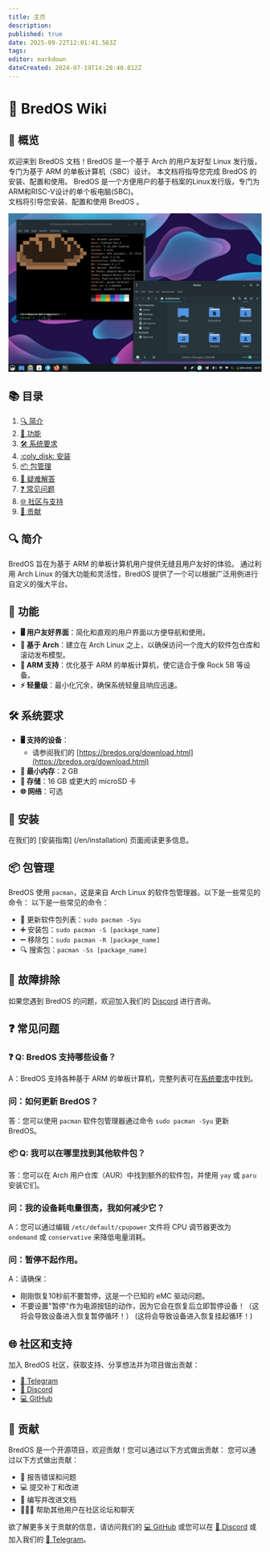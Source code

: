 ```yaml
---
title: 主页
description:
published: true
date: 2025-09-22T12:01:41.563Z
tags:
editor: markdown
dateCreated: 2024-07-19T14:28:40.812Z
---
```


# 🍞 BredOS Wiki

## 🌟 概览

欢迎来到 BredOS 文档！BredOS 是一个基于 Arch 的用户友好型 Linux 发行版，专门为基于 ARM 的单板计算机（SBC）设计。
本文档将指导您完成 BredOS 的安装、配置和使用。 BredOS 是一个方便用户的基于档案的Linux发行版，专门为ARM和RISC-V设计的单个板电脑(SBC)。\
文档将引导您安装、配置和使用 BredOS 。

![](https://github.com/LinuxDroidMaster/Fydetab-Duo-DroidMaster-wiki/raw/main/Images/Linux/BredOS/preview.jpg)

## 📚 目录

1. [🔍 简介](#简介)
2. [🚀 功能](#功能)
3. [🛠️ 系统要求](#系统要求)
4. [:coly_disk: 安装](/en/installation)
5. [📦 包管理](#包管理)
6. [🐞 疑难解答](#troubleshooting)
7. [❓ 常见问题](#常见问题)
8. [🌐 社区与支持](#社区与支持)
9. [🤝 贡献](#贡献)

## 🔍 简介

BredOS 旨在为基于 ARM 的单板计算机用户提供无缝且用户友好的体验。 通过利用 Arch Linux 的强大功能和灵活性，BredOS 提供了一个可以根据广泛用例进行自定义的强大平台。

## 🚀 功能

- **🖥️ 用户友好界面**：简化和直观的用户界面以方便导航和使用。
- **🎯 基于 Arch**：建立在 Arch Linux 之上，以确保访问一个庞大的软件包仓库和滚动发布模型。
- **🔧 ARM 支持**：优化基于 ARM 的单板计算机，使它适合于像 Rock 5B 等设备。
- **⚡ 轻量级**：最小化冗余，确保系统轻量且响应迅速。

## 🛠️ 系统要求

- **🖥️ 支持的设备**：
  - 请参阅我们的 [https://bredos.org/download.html](https://bredos.org/download.html)
- **🧠 最小内存**：2 GB
- **💾 存储**：16 GB 或更大的 microSD 卡
- **🌐 网络**：可选

## 💽 安装

在我们的 [安装指南] (/en/installation) 页面阅读更多信息。

## 📦 包管理

BredOS 使用 `pacman`，这是来自 Arch Linux 的软件包管理器。以下是一些常见的命令： 以下是一些常见的命令：

- 🔄 更新软件包列表：`sudo pacman -Syu`
- ➕ 安装包：`sudo pacman -S [package_name]`
- ➖ 移除包：`sudo pacman -R [package_name]`
- 🔍 搜索包：`pacman -Ss [package_name]`

## 🐞 故障排除

如果您遇到 BredOS 的问题，欢迎加入我们的 [Discord](https://discord.gg/jwhxuyKXaa) 进行咨询。

## ❓ 常见问题

### ❓ Q: BredOS 支持哪些设备？

A：BredOS 支持各种基于 ARM 的单板计算机，完整列表可在[系统要求](#系统要求)中找到。

### 问：如何更新 BredOS？

答：您可以使用 `pacman` 软件包管理器通过命令 `sudo pacman -Syu` 更新 BredOS。

### 📦 Q: 我可以在哪里找到其他软件包？

答：您可以在 Arch 用户仓库（AUR）中找到额外的软件包，并使用 `yay` 或 `paru` 安装它们。

### 问：我的设备耗电量很高，我如何减少它？

A：您可以通过编辑 `/etc/default/cpupower` 文件将 CPU 调节器更改为 `ondemand` 或 `conservative` 来降低电量消耗。

### 问：暂停不起作用。

A：请确保：

- 刚刚恢复10秒前不要暂停，这是一个已知的 eMC 驱动问题。
- 不要设置"暂停"作为电源按钮的动作，因为它会在恢复后立即暂停设备！（这将会导致设备进入恢复暂停循环！） (这将会导致设备进入恢复挂起循环！)

## 🌐 社区和支持

加入 BredOS 社区，获取支持、分享想法并为项目做出贡献：

- [📱 Telegram](https://t.me/bredoslinux)
- [💬 Discord](https://discord.gg/jwhuyKXaa)
- [💻 GitHub](http://github.com/BredOS)

## 🤝 贡献

BredOS 是一个开源项目，欢迎贡献！您可以通过以下方式做出贡献： 您可以通过以下方式做出贡献：

- 🐛 报告错误和问题
- 💻 提交补丁和改进
- 📄 编写并改进文档
- 🧑‍🤝‍🧑 帮助其他用户在社区论坛和聊天

欲了解更多关于贡献的信息，请访问我们的 [💻 GitHub](http://github.com/BredOS) 或您可以在 [💬 Discord](https://discord.gg/jwhxuyKXaa) 或加入我们的 [📱 Telegram](https://t.me/bredoslinux)。